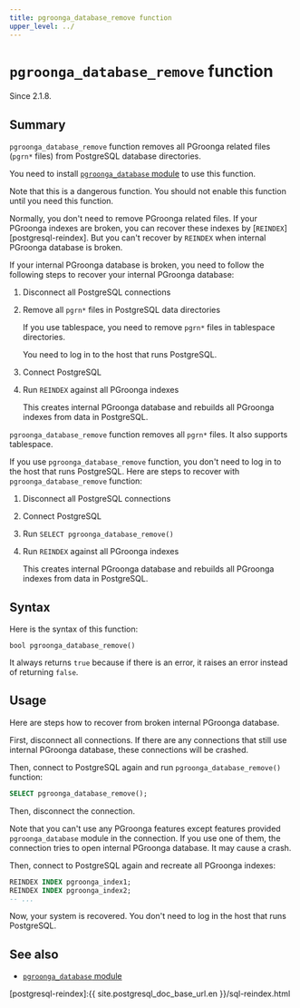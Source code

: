 ```yaml
---
title: pgroonga_database_remove function
upper_level: ../
---
```


# `pgroonga_database_remove` function

Since 2.1.8.

## Summary

`pgroonga_database_remove` function removes all PGroonga related files (`pgrn*` files) from PostgreSQL database directories.

You need to install [`pgroonga_database` module][pgroonga-database] to use this function.

Note that this is a dangerous function. You should not enable this function until you need this function.

Normally, you don't need to remove PGroonga related files. If your PGroonga indexes are broken, you can recover these indexes by [`REINDEX`][postgresql-reindex]. But you can't recover by `REINDEX` when internal PGroonga database is broken.

If your internal PGroonga database is broken, you need to follow the following steps to recover your internal PGroonga database:

  1. Disconnect all PostgreSQL connections

  2. Remove all `pgrn*` files in PostgreSQL data directories

     If you use tablespace, you need to remove `pgrn*` files in tablespace directories.

     You need to log in to the host that runs PostgreSQL.

  3. Connect PostgreSQL

  4. Run `REINDEX` against all PGroonga indexes

     This creates internal PGroonga database and rebuilds all PGroonga indexes from data in PostgreSQL.

`pgroonga_database_remove` function removes all `pgrn*` files. It also supports tablespace.

If you use `pgroonga_database_remove` function, you don't need to log in to the host that runs PostgreSQL. Here are steps to recover with `pgroonga_database_remove` function:

  1. Disconnect all PostgreSQL connections

  2. Connect PostgreSQL

  3. Run `SELECT pgroonga_database_remove()`

  4. Run `REINDEX` against all PGroonga indexes

     This creates internal PGroonga database and rebuilds all PGroonga indexes from data in PostgreSQL.

## Syntax

Here is the syntax of this function:

```text
bool pgroonga_database_remove()
```

It always returns `true` because if there is an error, it raises an error instead of returning `false`.

## Usage

Here are steps how to recover from broken internal PGroonga database.

First, disconnect all connections. If there are any connections that still use internal PGroonga database, these connections will be crashed.

Then, connect to PostgreSQL again and run `pgroonga_database_remove()` function:

```sql
SELECT pgroonga_database_remove();
```

Then, disconnect the connection.

Note that you can't use any PGroonga features except features provided `pgroonga_database` module in the connection. If you use one of them, the connection tries to open internal PGroonga database. It may cause a crash.

Then, connect to PostgreSQL again and recreate all PGroonga indexes:

```sql
REINDEX INDEX pgroonga_index1;
REINDEX INDEX pgroonga_index2;
-- ...
```

Now, your system is recovered. You don't need to log in the host that runs PostgreSQL.

## See also

 * [`pgroonga_database` module][pgroonga-database]

[pgroonga-database]:../modules/pgroonga-database.html

[postgresql-reindex]:{{ site.postgresql_doc_base_url.en }}/sql-reindex.html
